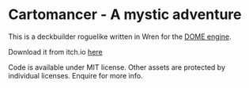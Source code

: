 Cartomancer - A mystic adventure
================

This is a deckbuilder roguelike written in Wren for the [DOME engine](https://domeengine.com).

Download it from itch.io [here](https://avivbeeri.itch.io/cartomancer)

Code is available under MIT license. Other assets are protected by individual licenses. Enquire for more info.
